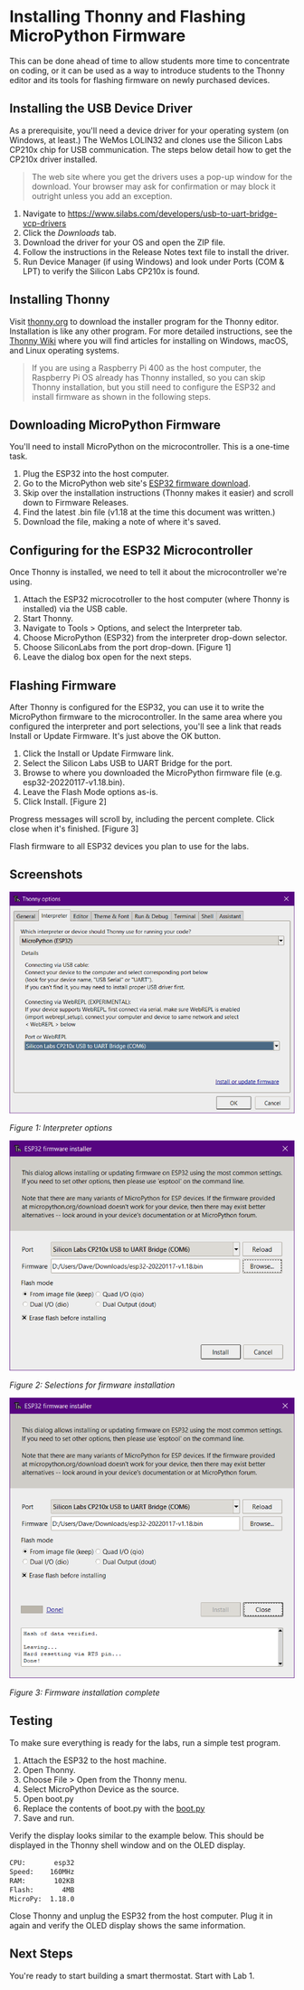 # Installing Thonny and Flashing MicroPython Firmware
This can be done ahead of time to allow students more time to concentrate on coding, or it can be used as a way to introduce students to the Thonny editor and its tools for flashing firmware on newly purchased devices.

## Installing the USB Device Driver
As a prerequisite, you'll need a device driver for your operating system (on Windows, at least.) The WeMos LOLIN32 and clones use the Silicon Labs CP210x chip for USB communication. The steps below detail how to get the CP210x driver installed.

> The web site where you get the drivers uses a pop-up window for the download. Your browser may ask for confirmation or may block it outright unless you add an exception.

1. Navigate to https://www.silabs.com/developers/usb-to-uart-bridge-vcp-drivers
2. Click the _Downloads_ tab.
3. Download the driver for your OS and open the ZIP file.
4. Follow the instructions in the Release Notes text file to install the driver.
5. Run Device Manager (if using Windows) and look under Ports (COM & LPT) to verify the Silicon Labs CP210x is found.

## Installing Thonny
Visit [thonny.org](https://thonny.org/) to download the installer program for the Thonny editor. Installation is like any other program. For more detailed instructions, see the [Thonny Wiki](https://github.com/thonny/thonny/wiki/) where you will find articles for installing on Windows, macOS, and Linux operating systems.

> If you are using a Raspberry Pi 400 as the host computer, the Raspberry Pi OS already has Thonny installed, so you can skip Thonny installation, but you still need to configure the ESP32 and install firmware as shown in the following steps.

## Downloading MicroPython Firmware
You'll need to install MicroPython on the microcontroller. This is a one-time task.

1. Plug the ESP32 into the host computer.
2. Go to the MicroPython web site's [ESP32 firmware download](https://micropython.org/download/esp32/).
3. Skip over the installation instructions (Thonny makes it easier) and scroll down to Firmware Releases.
4. Find the latest .bin file (v1.18 at the time this document was written.)
5. Download the file, making a note of where it's saved.

## Configuring for the ESP32 Microcontroller
Once Thonny is installed, we need to tell it about the microcontroller we're using.

1. Attach the ESP32 microcotroller to the host computer (where Thonny is installed) via the USB cable.
2. Start Thonny.
3. Navigate to Tools > Options, and select the Interpreter tab.
4. Choose MicroPython (ESP32) from the interpreter drop-down selector.
5. Choose SiliconLabs from the port drop-down. [Figure 1]
6. Leave the dialog box open for the next steps.

## Flashing Firmware
After Thonny is configured for the ESP32, you can use it to write the MicroPython firmware to the microcontroller. In the same area where you configured the interpreter and port selections, you'll see a link that reads Install or Update Firmware. It's just above the OK button.

1. Click the Install or Update Firmware link.
2. Select the Silicon Labs USB to UART Bridge for the port.
3. Browse to where you downloaded the MicroPython firmware file (e.g. esp32-20220117-v1.18.bin).
4. Leave the Flash Mode options as-is.
5. Click Install. [Figure 2]

Progress messages will scroll by, including the percent complete. Click close when it's finished. [Figure 3]

Flash firmware to all ESP32 devices you plan to use for the labs.

## Screenshots

![Interpreter Options](https://github.com/DavesCodeMusings/smart-thermostat-lab/blob/main/docs/labs/screenshots/options-interpreter.png)

_Figure 1: Interpreter options_

![Firmware Installer](https://github.com/DavesCodeMusings/smart-thermostat-lab/blob/main/docs/labs/screenshots/firmware.png)

_Figure 2: Selections for firmware installation_

![Firmware Flash Complete](https://github.com/DavesCodeMusings/smart-thermostat-lab/blob/main/docs/labs/screenshots/firmware-done.png)

_Figure 3: Firmware installation complete_

## Testing
To make sure everything is ready for the labs, run a simple test program.

1. Attach the ESP32 to the host machine.
2. Open Thonny.
3. Choose File > Open from the Thonny menu.
4. Select MicroPython Device as the source.
5. Open boot.py
6. Replace the contents of boot.py with the [boot.py](https://github.com/DavesCodeMusings/smart-thermostat-lab/blob/main/boot.py)
7. Save and run.

Verify the display looks similar to the example below. This should be displayed in the Thonny shell window and on the OLED display.

```
CPU:       esp32
Speed:    160MHz
RAM:       102KB
Flash:       4MB
MicroPy:  1.18.0
```

Close Thonny and unplug the ESP32 from the host computer. Plug it in again and verify the OLED display shows the same information.

## Next Steps
You're ready to start building a smart thermostat. Start with Lab 1.
